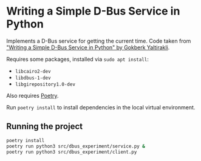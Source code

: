 # Writing a Simple D-Bus Service in Python

Implements a D-Bus service for getting the current time. Code taken from ["Writing a Simple D-Bus Service in Python" by Gokberk Yaltirakli](https://www.gkbrk.com/2018/02/simple-dbus-service-in-python/).

Requires some packages, installed via `sudo apt install`:
- `libcairo2-dev`
- `libdbus-1-dev`
- `libgirepository1.0-dev`

Also requires [Poetry](https://python-poetry.org/).

Run `poetry install` to install dependencies in the local virtual environment.

## Running the project

```bash
poetry install
poetry run python3 src/dbus_experiment/service.py &
poetry run python3 src/dbus_experiment/client.py
```

